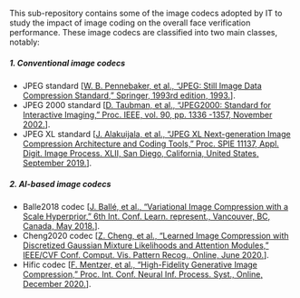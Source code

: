 This sub-repository  contains some of the image codecs adopted by IT to study the impact of image
coding on the overall face verification performance. These image codecs are classified into two main classes, notably:

##### 1. Conventional image codecs
- JPEG standard [[W. B. Pennebaker, et al., “JPEG: Still Image Data Compression
Standard,” Springer, 1993rd edition, 1993.](https://www.amazon.com/JPEG-Compression-Standard-Multimedia-Standards/dp/0442012721)].
- JPEG 2000 standard [[D. Taubman, et al., “JPEG2000: Standard for Interactive Imaging,” Proc. IEEE, vol. 90, pp. 1336 -1357, November 2002.](https://ieeexplore.ieee.org/document/1037564)].
- JPEG XL standard [[J. Alakuijala, et al., “JPEG XL Next-generation Image Compression Architecture and Coding Tools,” Proc. SPIE 11137, Appl. Digit. Image Process. XLII, San Diego, California, United States, September 2019.](https://www.semanticscholar.org/paper/JPEG-XL-next-generation-image-compression-and-tools-Alakuijala-Asseldonk/81dd9345797739a3499b272a5301ec1dd297ee33)].

##### 2. AI-based image codecs
- Balle2018 codec [[J. Ballé, et al., “Variational Image Compression with a Scale Hyperprior,” 6th Int. Conf. Learn. represent., Vancouver, BC, Canada, May 2018.](https://arxiv.org/pdf/1802.01436.pdf)].
- Cheng2020 codec [[Z. Cheng, et al., “Learned Image Compression with Discretized Gaussian Mixture Likelihoods and Attention Modules,” IEEE/CVF Conf. Comput. Vis. Pattern Recog., Online, June 2020.](https://arxiv.org/pdf/2001.01568.pdf)].
- Hific codec [[F. Mentzer, et al., “High-Fidelity Generative Image Compression,” Proc. Int. Conf. Neural Inf. Process. Syst., Online, December 2020.](https://arxiv.org/pdf/2006.09965.pdf)].



